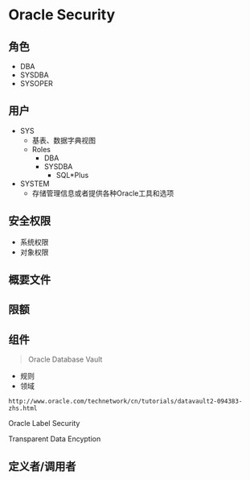 # Oracle Security

## 角色

- DBA
- SYSDBA
- SYSOPER

## 用户

- SYS
  - 基表、数据字典视图
  - Roles
    - DBA
    - SYSDBA
      - SQL*Plus
- SYSTEM
  - 存储管理信息或者提供各种Oracle工具和选项

## 安全权限

- 系统权限
- 对象权限

## 概要文件

## 限额

## 组件

> Oracle Database Vault

- 规则
- 领域

```
http://www.oracle.com/technetwork/cn/tutorials/datavault2-094383-zhs.html
```

Oracle Label Security

Transparent Data Encyption




## 定义者/调用者
